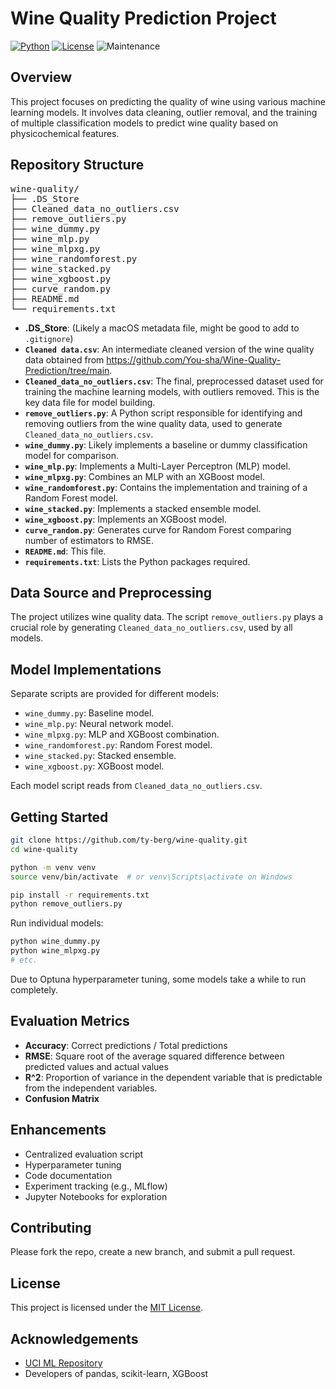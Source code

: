 # Wine Quality Prediction Project

[![Python](https://img.shields.io/badge/python-3.7+-blue.svg)](https://www.python.org/downloads/)
[![License](https://img.shields.io/badge/License-MIT-yellow.svg)](https://opensource.org/licenses/MIT)
![Maintenance](https://img.shields.io/badge/Maintained%3F-yes-green.svg)

## Overview

This project focuses on predicting the quality of wine using various machine learning models. It involves data cleaning, outlier removal, and the training of multiple classification models to predict wine quality based on physicochemical features.

## Repository Structure

<pre>wine-quality/
├── .DS_Store
├── Cleaned_data_no_outliers.csv
├── remove_outliers.py
├── wine_dummy.py
├── wine_mlp.py
├── wine_mlpxg.py
├── wine_randomforest.py
├── wine_stacked.py
├── wine_xgboost.py
├── curve_random.py
├── README.md
└── requirements.txt</pre>

* **.DS\_Store**: (Likely a macOS metadata file, might be good to add to `.gitignore`)
* **`Cleaned data.csv`**: An intermediate cleaned version of the wine quality data obtained from https://github.com/You-sha/Wine-Quality-Prediction/tree/main.
* **`Cleaned_data_no_outliers.csv`**: The final, preprocessed dataset used for training the machine learning models, with outliers removed. This is the key data file for model building.
* **`remove_outliers.py`**: A Python script responsible for identifying and removing outliers from the wine quality data, used to generate `Cleaned_data_no_outliers.csv`.
* **`wine_dummy.py`**: Likely implements a baseline or dummy classification model for comparison.
* **`wine_mlp.py`**: Implements a Multi-Layer Perceptron (MLP) model.
* **`wine_mlpxg.py`**: Combines an MLP with an XGBoost model.
* **`wine_randomforest.py`**: Contains the implementation and training of a Random Forest model.
* **`wine_stacked.py`**: Implements a stacked ensemble model.
* **`wine_xgboost.py`**: Implements an XGBoost model.
* **`curve_random.py`**: Generates curve for Random Forest comparing number of estimators to RMSE.
* **`README.md`**: This file.
* **`requirements.txt`**: Lists the Python packages required.

## Data Source and Preprocessing

The project utilizes wine quality data. The script `remove_outliers.py` plays a crucial role by generating `Cleaned_data_no_outliers.csv`, used by all models.

## Model Implementations

Separate scripts are provided for different models:

* `wine_dummy.py`: Baseline model.
* `wine_mlp.py`: Neural network model.
* `wine_mlpxg.py`: MLP and XGBoost combination.
* `wine_randomforest.py`: Random Forest model.
* `wine_stacked.py`: Stacked ensemble.
* `wine_xgboost.py`: XGBoost model.

Each model script reads from `Cleaned_data_no_outliers.csv`.

## Getting Started

```bash
git clone https://github.com/ty-berg/wine-quality.git
cd wine-quality

python -m venv venv
source venv/bin/activate  # or venv\Scripts\activate on Windows

pip install -r requirements.txt
python remove_outliers.py
```

Run individual models:
```bash
python wine_dummy.py
python wine_mlpxg.py
# etc.
```
Due to Optuna hyperparameter tuning, some models take a while to run completely.

## Evaluation Metrics

* **Accuracy**: Correct predictions / Total predictions
* **RMSE**: Square root of the average squared difference between predicted values and actual values
* **R^2**: Proportion of variance in the dependent variable that is predictable from the independent variables.
* **Confusion Matrix**

## Enhancements

* Centralized evaluation script
* Hyperparameter tuning
* Code documentation
* Experiment tracking (e.g., MLflow)
* Jupyter Notebooks for exploration

## Contributing

Please fork the repo, create a new branch, and submit a pull request.

## License

This project is licensed under the [MIT License](LICENSE).

## Acknowledgements

* [UCI ML Repository](https://archive.ics.uci.edu/ml/datasets/wine+quality)
* Developers of pandas, scikit-learn, XGBoost
